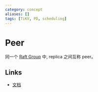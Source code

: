 ```yaml
---
category: concept
aliases: []
tags: [TiKV, PD, scheduling]
---
```

# Peer

同一个 [Raft Group](/zh/what/Region.html) 中, replica 之间互称 peer。

## Links

- [文档](https://docs.pingcap.com/zh/tidb/stable/glossary#regionpeerraft-group)
